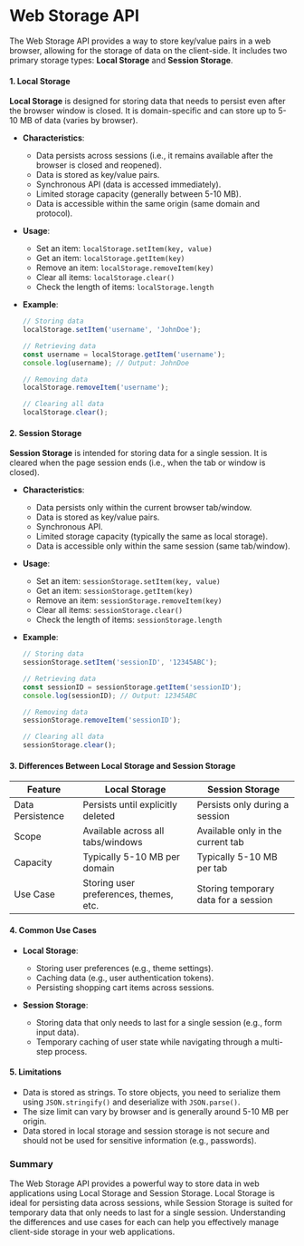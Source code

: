 # Web Storage API

The Web Storage API provides a way to store key/value pairs in a web browser, allowing for the storage of data on the client-side. It includes two primary storage types: **Local Storage** and **Session Storage**.

#### 1. Local Storage

**Local Storage** is designed for storing data that needs to persist even after the browser window is closed. It is domain-specific and can store up to 5-10 MB of data (varies by browser).

- **Characteristics**:
  - Data persists across sessions (i.e., it remains available after the browser is closed and reopened).
  - Data is stored as key/value pairs.
  - Synchronous API (data is accessed immediately).
  - Limited storage capacity (generally between 5-10 MB).
  - Data is accessible within the same origin (same domain and protocol).

- **Usage**:
  - Set an item: `localStorage.setItem(key, value)`
  - Get an item: `localStorage.getItem(key)`
  - Remove an item: `localStorage.removeItem(key)`
  - Clear all items: `localStorage.clear()`
  - Check the length of items: `localStorage.length`
  
- **Example**:
    ```javascript
    // Storing data
    localStorage.setItem('username', 'JohnDoe');
    
    // Retrieving data
    const username = localStorage.getItem('username');
    console.log(username); // Output: JohnDoe
    
    // Removing data
    localStorage.removeItem('username');
    
    // Clearing all data
    localStorage.clear();
    ```

#### 2. Session Storage

**Session Storage** is intended for storing data for a single session. It is cleared when the page session ends (i.e., when the tab or window is closed).

- **Characteristics**:
  - Data persists only within the current browser tab/window.
  - Data is stored as key/value pairs.
  - Synchronous API.
  - Limited storage capacity (typically the same as local storage).
  - Data is accessible only within the same session (same tab/window).

- **Usage**:
  - Set an item: `sessionStorage.setItem(key, value)`
  - Get an item: `sessionStorage.getItem(key)`
  - Remove an item: `sessionStorage.removeItem(key)`
  - Clear all items: `sessionStorage.clear()`
  - Check the length of items: `sessionStorage.length`

- **Example**:
    ```javascript
    // Storing data
    sessionStorage.setItem('sessionID', '12345ABC');
    
    // Retrieving data
    const sessionID = sessionStorage.getItem('sessionID');
    console.log(sessionID); // Output: 12345ABC
    
    // Removing data
    sessionStorage.removeItem('sessionID');
    
    // Clearing all data
    sessionStorage.clear();
    ```

#### 3. Differences Between Local Storage and Session Storage

| Feature                     | Local Storage                           | Session Storage                       |
|-----------------------------|----------------------------------------|--------------------------------------|
| Data Persistence             | Persists until explicitly deleted      | Persists only during a session       |
| Scope                       | Available across all tabs/windows      | Available only in the current tab    |
| Capacity                    | Typically 5-10 MB per domain          | Typically 5-10 MB per tab            |
| Use Case                    | Storing user preferences, themes, etc. | Storing temporary data for a session |

#### 4. Common Use Cases

- **Local Storage**:
  - Storing user preferences (e.g., theme settings).
  - Caching data (e.g., user authentication tokens).
  - Persisting shopping cart items across sessions.

- **Session Storage**:
  - Storing data that only needs to last for a single session (e.g., form input data).
  - Temporary caching of user state while navigating through a multi-step process.

#### 5. Limitations

- Data is stored as strings. To store objects, you need to serialize them using `JSON.stringify()` and deserialize with `JSON.parse()`.
- The size limit can vary by browser and is generally around 5-10 MB per origin.
- Data stored in local storage and session storage is not secure and should not be used for sensitive information (e.g., passwords).

### Summary

The Web Storage API provides a powerful way to store data in web applications using Local Storage and Session Storage. Local Storage is ideal for persisting data across sessions, while Session Storage is suited for temporary data that only needs to last for a single session. Understanding the differences and use cases for each can help you effectively manage client-side storage in your web applications.